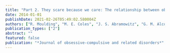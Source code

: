 ```yaml
---
title: "Part 2. They scare because we care: The relationship between obsessive intrusive thoughts and appraisals and control strategies across 15 cities"
date: 2014-01-01
publishDate: 2021-02-26T05:49:02.580004Z
authors: ["R. Moulding", "M. E. Coles", "J. S. Abramowitz", "G. M. Alcolado", "P. Alonso", "A. Belloch"]
publication_types: ["2"]
abstract: ""
featured: false
publication: "*Journal of obsessive-compulsive and related disorders*"
---
```


